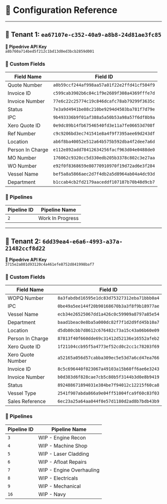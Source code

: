 # 🔑 Configuration Reference

---

## 🏢 Tenant 1: `ea67107e-c352-40a9-a8b8-24d81ae3fc85`

**🔐 Pipedrive API Key**  
`a8b760a714bed5f212c1bd13d0ed3bcb2859d001`

### 🧾 Custom Fields

| Field Name       | Field ID                                      |
|------------------|-----------------------------------------------|
| Quote Number     | `a0b59ccf244af998aa57a01f22e2ffd41cf504f9`    |
| Invoice ID       | `c599cab3902b6c84c1f9e2689f308a4369fffe7d`    |
| Invoice Number   | `77e6c22c25774c19c846dcafc78ab79299f3635c`    |
| Status           | `7e3a9d4941be08c210be9294d4503ba781f7d79e`    |
| IPC              | `9b493336b9f01af388a5a50b53a98a57f6df8b9a`    |
| Xero Quote ID    | `0e9dc89b14fb67546540fd3e11a7fe06653d708f`    |
| Ref Number       | `c9c9206bd3ec741541e8a4f9f7395aee69d243df`    |
| Location         | `ab6f8ba40052e512a64b575b592dba4f2dee7a6d`    |
| Person In Charge  | `e112e892add78412634256facf963d04e0488de0`    |
| MO Number        | `176062c9320cc5d330edb205b3378c802c3e27aa`    |
| WO Number        | `e92f0f8368659e80770910970f19d72ad6e3f284`    |
| Vessel Name      | `bef5a8a5866aec2d7f4db2a5d8964ab04a4dc93d`    |
| Department       | `b1ccab4cb2fd2179aaceddf107187b70b48d9cb7`    |

### 🧭 Pipelines

| Pipeline ID | Pipeline Name       |
|-------------|---------------------|
| `2`         | Work In Progress    |

---

## 🏢 Tenant 2: `6dd39ea4-e6a6-4993-a37a-21482ccf8d22`

**🔐 Pipedrive API Key**  
`3715e2a801d93120c4a461efe8752d841998baf7`

### 🧾 Custom Fields

| Field Name        | Field ID                                      |
|-------------------|-----------------------------------------------|
| WOPQ Number       | `8a3fabdbd16595e1dc83d75327312eba71bbb0a4`    |
| IPC               | `0be49a5ee144f20b90168670b3a3f8f9b18977ae`    |
| Vessel Name       | `ecb34e26525067dd1a426c0c59909a8797a85e54`    |
| Department        | `baad1beac0e8ba5a000dc82f7f1d2d9fd45b10a7`    |
| Location          | `d5db80cbb7d8612c676482c73a15c43a06b60e09`    |
| Person In Charge  | `87813f40f660dde69c31412d52136e16552afeb2`    |
| Xero Quote ID          | `1f21104ccb95f5a4773ef52cd0c2cc1c78203f69`    |
| Xero Quote Number | `a52165a056d57cabba309ec5e53d7a6cd47ea766`    |
| Invoice ID        | `8c5c696440f023067a49103a15b60ff6ae6e3243`    |
| Invoice Number    | `b0d383d6f828cae7cb5c80b5f3144b3d0e8b9419`    |
| Status            | `892488671894031e384be7f94012c12215f60ca8`    |
| Vessel Type       | `2541f907abda866a9e04ff51004fca9f60c83f03`    |
| Sales Reference   | `6ec23a25a64aa044f0e57d1180d2ad8b7bdb43b9`    |

### 🧭 Pipelines

| Pipeline ID | Pipeline Name             |
|-------------|----------------------------|
| `3`         | WIP - Engine Recon         |
| `4`         | WIP - Machine Shop         |
| `5`         | WIP - Laser Cladding       |
| `6`         | WIP - Afloat Repairs       |
| `7`         | WIP - Engine Overhauling   |
| `8`         | WIP - Electricals          |
| `9`         | WIP - Mechanical           |
| `16`        | WIP - Navy                 |
